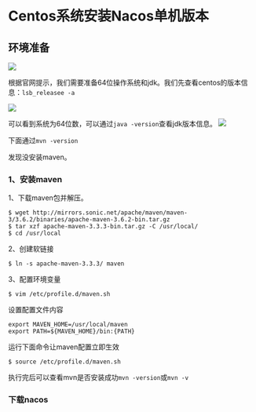# Centos系统安装Nacos单机版本

## 环境准备

![](../../img/nacos环境.jpg)

根据官网提示，我们需要准备64位操作系统和jdk。我们先查看centos的版本信息：`lsb_releasee -a`

![](../../img/centos版本信息.jpg)

可以看到系统为64位数，可以通过`java -version`查看jdk版本信息。
![](../../img/jdk版本.jpg)

下面通过`mvn -version`

发现没安装maven。

### 1、安装maven

1、下载maven包并解压。
```shell
$ wget http://mirrors.sonic.net/apache/maven/maven-3/3.6.2/binaries/apache-maven-3.6.2-bin.tar.gz
$ tar xzf apache-maven-3.3.3-bin.tar.gz -C /usr/local/
$ cd /usr/local
```
2、创建软链接
```shell
$ ln -s apache-maven-3.3.3/ maven
```
3、配置环境变量
```shell
$ vim /etc/profile.d/maven.sh
```
设置配置文件内容

```shell
export MAVEN_HOME=/usr/local/maven
export PATH=${MAVEN_HOME}/bin:{PATH}
```

运行下面命令让maven配置立即生效
```shell
$ source /etc/profile.d/maven.sh
```

执行完后可以查看mvn是否安装成功`mvn -version`或`mvn -v`

### 下载nacos
